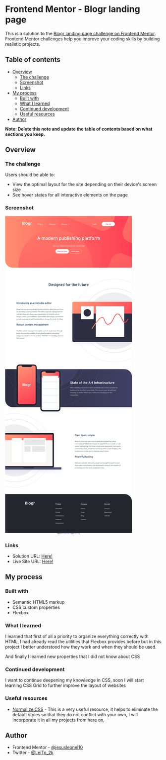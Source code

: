 # Frontend Mentor - Blogr landing page

This is a solution to the [Blogr landing page challenge on Frontend Mentor](https://www.frontendmentor.io/challenges/blogr-landing-page-EX2RLAApP). Frontend Mentor challenges help you improve your coding skills by building realistic projects. 

## Table of contents

- [Overview](#overview)
  - [The challenge](#the-challenge)
  - [Screenshot](#screenshot)
  - [Links](#links)
- [My process](#my-process)
  - [Built with](#built-with)
  - [What I learned](#what-i-learned)
  - [Continued development](#continued-development)
  - [Useful resources](#useful-resources)
- [Author](#author)

**Note: Delete this note and update the table of contents based on what sections you keep.**

## Overview

### The challenge

Users should be able to:

- View the optimal layout for the site depending on their device's screen size
- See hover states for all interactive elements on the page

### Screenshot

![](./screenshot.png)

### Links

- Solution URL: [Here!](https://www.frontendmentor.io/solutions/solution-landing-page-using-html-css-flexbox-and-js--gAHYdZ4M)
- Live Site URL: [Here!](https://jesusleonel10.github.io/BlogrLandingPage/)

## My process

### Built with

- Semantic HTML5 markup
- CSS custom properties
- Flexbox

### What I learned

I learned that first of all a priority to organize everything correctly with HTML, I had already read the utilities that Flexbox provides before but in this project I better understood how they work and when they should be used.

And finally I learned new properties that I did not know about CSS

### Continued development

I want to continue deepening my knowledge in CSS, soon I will start learning CSS Grid to further improve the layout of websites

### Useful resources

- [Normalize CSS](http://necolas.github.io/normalize.css/) - This is a very useful resource, it helps to eliminate the default styles so that they do not conflict with your own, I will incorporate it in all my projects from here on,

## Author

- Frontend Mentor - [@jesusleonel10](https://www.frontendmentor.io/profile/jesusleonel10)
- Twitter - [@LeiTo_2k](https://www.twitter.com/LeiTo_2k)


